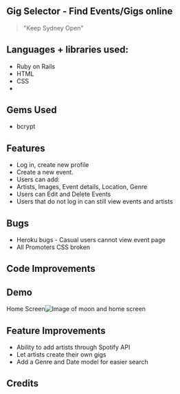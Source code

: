 Gig Selector - Find Events/Gigs online
-------------
>"Keep Sydney Open"

## Languages + libraries used:
- Ruby on Rails
- HTML
- CSS
- 

## Gems Used
- bcrypt

## Features
- Log in, create new profile
- Create a new event. 
- Users can add: 
- Artists, Images, Event details, Location, Genre
- Users can Edit and Delete Events
- Users that do not log in can still view events and artists

## Bugs
- Heroku bugs - Casual users cannot view event page
- All Promoters CSS broken

## Code Improvements


## Demo
Home Screen![Image of moon and home screen](/assets/images/Home_Screen.png   "Optional Title")


## Feature Improvements
- Ability to add artists through Spotify API
- Let artists create their own gigs
- Add a Genre and Date model for easier search


## Credits

